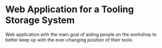 # Web Application for a Tooling Storage System

Web application with the main goal of aiding people on the workshop to better keep up with the ever-changing position of their tools.

